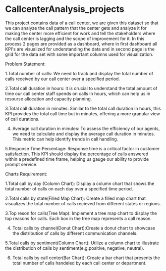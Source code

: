 # CallcenterAnalysis_projects

This project contains data of a call center, we are given this dataset so that we can analyze the call pattern that the center gets and analyze it for making the center more efficient for work and tell the stakeholders where the call center is lagging and the scope of improvement for it. In this process 2 pages are provided as a dashboard, where in first dashboard all KPI's are visualized for understanding the data and in second page is the grid for the data set with some important columns used for visualization.

Problem Statement:

1.Total number of calls: We need to track and display the total number of calls received by our call center over a specified period.

2.Total call duration in hours: It is crucial to understand the total amount of time our call center staff spends on calls in hours, which can help us in resourse allocation and capacity planning.

3.Total call duration in minutes: Similar to the total call duration in hours, this KPI provides the total call time but in minutes, offering a more granular view of call durations.

4. Average call duration in minutes: To assess the efficiency of our agents, we need to calculate and display the average call duration in minutes. This metric can help identify trends in call handling.
   
5.Response Time Percentage: Response time is a critical factor in customer satisfaction. This KPI should display the percentage of calls answered within a predefined time frame, helping us gauge our ability to provide prompt service.

Charts Requirement:

1.Total call by day (Column Chart): Display a column chart that shows the total number of calls on each day over a specified time period.

2.Total calls by state(Filled Map Chart):
Create a filled map chart that visualizes the total number of calls recieved from different states or regions.

3.Top reson for calls(Tree Map): Implement a tree map chart to display the top reasons for calls. Each box in the tree map represents a call reason.

4. Total calls by channel(Donut Chart):Create a donut chart to showcase the distribution of calls by different communication channels.
   
5.Total calls by sentiment(Column Chart):
Utilize a column chart to illustrate the distribution of calls by sentiment(e.g,positive, negative, neutral).

6. Total calls by call center(Bar Chart): Create a bar chart that presents the total number of calls handeled by each call center or department.
